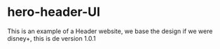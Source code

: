# hero-header-UI
This is an example of a Header website, we base the design if we were disney+, this is de version 1.0.1
